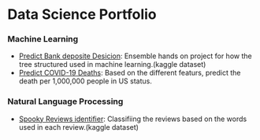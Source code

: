 # Data Science Portfolio #

 ### Machine Learning ### 
* [Predict Bank deposite Desicion](https://github.com/manuperera81/Data-analytics/blob/master/Bank%20Ensemble%20packages.ipynb): Ensemble hands on project for how the tree structured used in machine learning.(kaggle dataset)
* [Predict COVID-19 Deaths](https://github.com/manuperera81/Data-analytics/blob/master/Code%20-%20Predict%20Death%20with%20Adults%20at%20Higher%20Risk%20of%20Serious%20Illness%20if%20Infected%20with%20Coronavirus.ipynb): Based on the different featurs, predict the death per 1,000,000 people in US status.

### Natural Language Processing ###
* [Spooky Reviews identifier](https://github.com/manuperera81/Data-analytics/blob/master/Spooky%20Review%20Identifier%20.ipynb):  Classifiing the reviews based on the words used in each review.(kaggle dataset)
